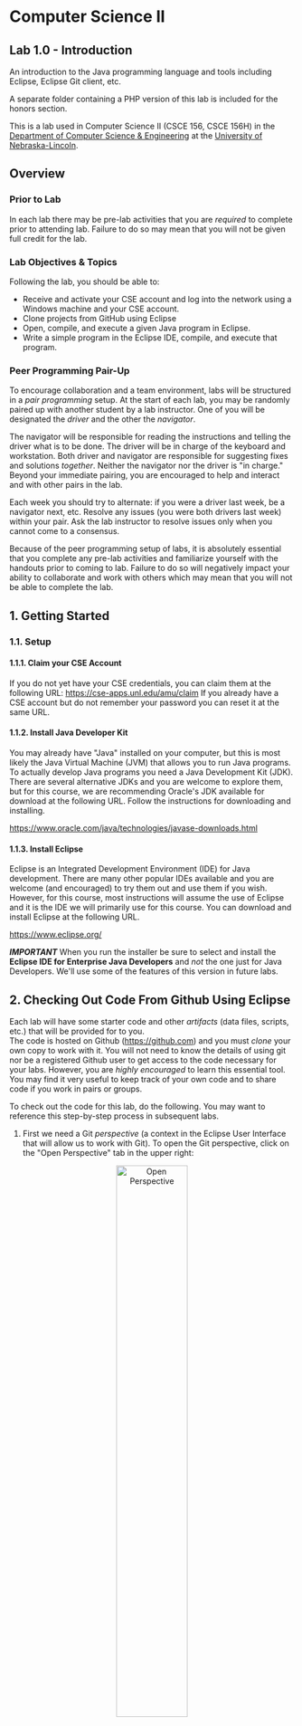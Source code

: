 # Computer Science II
## Lab 1.0 - Introduction

An introduction to the Java programming language and tools 
including Eclipse, Eclipse Git client, etc.  

A separate folder containing a PHP version of this lab is
included for the honors section.

This is a lab used in Computer Science II (CSCE 156, CSCE 156H) 
in the [Department of Computer Science & Engineering](https://cse.unl.edu) 
at the [University of Nebraska-Lincoln](https://unl.edu).

## Overview

### Prior to Lab

In each lab there may be pre-lab activities that you are *required* 
to complete prior to attending lab.  Failure to do so may mean that 
you will not be given full credit for the lab.  

### Lab Objectives & Topics
Following the lab, you should be able to:
* Receive and activate your CSE account and log into the network 
  using a Windows machine and your CSE account.
* Clone projects from GitHub using Eclipse
* Open, compile, and execute a given Java program in Eclipse.
* Write a simple program in the Eclipse IDE, compile, and 
  execute that program.


### Peer Programming Pair-Up

To encourage collaboration and a team environment, labs will be
structured in a *pair programming* setup.  At the start of
each lab, you may be randomly paired up with another student by
a lab instructor.  One of you will be designated the *driver* 
and the other the *navigator*.  

The navigator will be responsible for reading the instructions 
and telling the driver what is to be done.  The driver will be 
in charge of the keyboard and workstation.  Both driver and 
navigator are responsible for suggesting fixes and solutions 
*together*.  Neither the navigator nor the driver is "in charge."  
Beyond your immediate pairing, you are encouraged to help and 
interact and with other pairs in the lab.

Each week you should try to alternate: if you were a driver 
last week, be a navigator next, etc.  Resolve any issues (you 
were both drivers last week) within your pair.  Ask the lab 
instructor to resolve issues only when you cannot come to a 
consensus.  

Because of the peer programming setup of labs, it is absolutely 
essential that you complete any pre-lab activities and familiarize
yourself with the handouts prior to coming to lab.  Failure to do
so will negatively impact your ability to collaborate and work with 
others which may mean that you will not be able to complete the
lab.  

## 1. Getting Started

### 1.1. Setup

#### 1.1.1. Claim your CSE Account  

If you do not yet have your CSE credentials, you can claim them
at the following URL: https://cse-apps.unl.edu/amu/claim 
If you already have a CSE account but do not remember your 
password you can reset it at the same URL. 

#### 1.1.2. Install Java Developer Kit  

You may already have "Java" installed on your computer, but this
is most likely the Java Virtual Machine (JVM) that allows you to
run Java programs.  To actually develop Java programs you need a
Java Development Kit (JDK).  There are several alternative JDKs
and you are welcome to explore them, but for this course, we are
recommending Oracle's JDK available for download at the following
URL.  Follow the instructions for downloading and installing.

https://www.oracle.com/java/technologies/javase-downloads.html

#### 1.1.3. Install Eclipse

Eclipse is an Integrated Development Environment (IDE) for 
Java development.  There are many other popular IDEs available 
and you are welcome (and encouraged) to try them out and use 
them if you wish.  However, for this course, most instructions
will assume the use of Eclipse and it is the IDE we will 
primarily use for this course.  You can download and install
Eclipse at the following URL.

https://www.eclipse.org/

***IMPORTANT*** When you run the installer be sure to select and
install the **Eclipse IDE for Enterprise Java Developers** and
*not* the one just for Java Developers.  We'll use some of the 
features of this version in future labs.

## 2. Checking Out Code From Github Using Eclipse

Each lab will have some starter code and other *artifacts* 
(data files, scripts, etc.) that will be provided for to you.  
The code is hosted on Github (https://github.com) and you must 
*clone* your own copy to work with it.  You will not need to 
know the details of using git nor be a registered Github user 
to get access to the code necessary for your labs.  However, 
you are *highly encouraged* to learn this essential tool.  
You may find it very useful to keep track of your own code 
and to share code if you work in pairs or groups.  

To check out the code for this lab, do the following.  You may 
want to reference this step-by-step process in subsequent labs.

1. First we need a Git *perspective* (a context in the Eclipse 
User Interface that will allow us to work with Git).  To open 
the Git perspective, click on the "Open Perspective" tab in the 
upper right:  
<p align="center">
<img src="images/eclipseOpenPerspectiveMarkUp.png" alt="Open Perspective" width="50%"/>
</p>  

2. Select "Git" from the menu and click `OK`  

3. Click the "Clone a Git repository" in the Git Repositories 
navigation menu:
<p align="center">
<img src="images/eclipseGitRepoMarkUp.png" alt="Clone a Git repository" width="50%"/>
</p>  

4. Copy/paste or type into the URI field, the URL: 
   https://github.com/cbourke/CSCE156-Lab01  
<p align="center">
<img src="images/eclipseCloneDialogAMarkUp.png" alt="URL" width="50%"/>
</p>

5. Click `Next`; once Eclipse has grabbed the project, the 
"master" branch should be selected (checkbox); click `Next` 
again.  
<p align="center">
<img src="images/eclipseCloneDialogBMarkUp.png" alt="URL" width="50%"/>
</p>

6. Select the directory where you want your project to be saved.  
Caution: the default option may not correspond to your default 
workspace.  You will want to change it to your workspace.  Mark 
the "Import all existing projects after clone finishes" checkbox 
option or you will need to manually import the cloned project 
into Eclipse.  
<p align="center">
<img src="images/eclipseCloneDialogCMarkUp.png" alt="URL" width="50%"/>
</p>

7. Switch back to your Java or JavaEE perspective and you can 
see your cloned project.  

# Java

All students should complete this Java section, even if you are 
already familiar with Java, in order to familiarize yourself 
with how labs will work for the semester.  Only those

## 3.1 Running & Editing Programs

### 3.1.1 Running a Program

We will now familiarize you with Eclipse by editing an existing
project's code.

1. Expand the `src` directory.  Under this we have a *package* named 
`unl.cse`.  Java classes are organized in a hierarchy of packages.
Packages correspond to actual directories in your file system.  

2. Expand the package and you'll find several *classes*.	All Java code 
must be contained in a class.  This is in contrast to other languages 
that may allow global variables or allow functions to exist without an 
object or a class.

3. Double click on the `StatisticsDemo` class to open it in the Eclipse 
editor.  This class contains a main method, `public static void main(String args[])`
In Java, classes are executable only if a main method is defined.  
Classes without a `main` method can be used by other classes, but 
they cannot be run by themselves as an entry point for the Java 
Virtual Machine (JVM).

4. Click on the "play" button as highlighted (click "Proceed" if prompted):
<p align="center">
<img src="images/eclipseScreen.png" alt="Eclipse Screen" width="25%"/>
</p>
5. The output for this program will appear in the "console" tab at the bottom.
6. Click on the console tab and enter the input as specified.

### 3.1.2 Completing the Statistics Program

Though the program runs, it does not output correct answers.  You 
will need to modify these classes to complete the program.

1. Implement the `getMax()` method in the `Statistics` class.  Use the 
`getMin()`	method for directions on syntax.
2. Implement the `getSum()` method in the `Statistics` class.  Use the 
other methods for direction on syntax.
3. Rerun the program to verify that it now works.

### 3.1.3 Modifying the Statistics Program

The program you've completed is interactive in that it prompts the 
user for input.  You will now change the program to instead use *command 
line arguments* to read in the list of numbers directly from the command 
line.

Command line arguments are available to your main method through 
the `args` array of Strings.  The size of this array 
can be obtained by using `args.length` which is an
integer.  Modify your code to iterate through this array and convert 
the arguments to integers using the following snippet of code:

```java
for(int i=0; i<args.length; i++) {
  array[i] = Integer.parseInt(args[i]);
}
```

The *command line* may not be apparent as you are using an IDE.  
However, it is still available to you.  Instead of clicking the "Play" 
button to run your program, click the down arrow right next to it.  
Then select "Run Configurations".  This brings up a dialog box with 
which you can run custom configurations.  Click the Arguments tab and 
enter a space-delimited list of numbers under "Program Arguments"
and click "Run".

## 4. IDE Orientation

In the next activities you'll get more familiar with using Eclipse and the
convenient functionality IDEs provide.  

### 4.1 Using External Libraries

No man is an island.  Good code depends on selecting and (re)using 
standard libraries whenever possible so that you are not continually 
reinventing the wheel.  This activity will familiarize you with how 
to import and use an external Java library.  Java libraries are 
usually packaged into JAR *J*ava *AR*chive files which contain a 
collection of compiled class files and other resources necessary 
to use the library.

1. You'll notice that there are compilation errors in the `Birthday.java` 
file.  This is because this class uses other classes that are not 
available in the standard Java Development Kit (JDK).  It instead 
uses classes from the Joda-Time library; a library of useful classes 
and utilities for dealing with dates, times, intervals, durations, etc.
2. The JAR file, `joda-time-2.0.jar` has been included in the project 
in the `lib` folder.  External libraries are usually kept in a hierarchy 
of folders like this (you can create your own folders by right-clicking 
the project and selecting "New" then "Folder")
3. Right-click the JAR file and select "Build Path" then "Add to Build 
Path."  The library is now included in your project and the compiler 
errors should go away.

### 4.2 Cleaning Up

Though the syntax errors should now be resolved, the code isn't pretty
making it difficult to read and understand.  Eclipse provides a built-in
code formatter functionality.  Typically if you write good code to begin
with it will automatically provide consistent indentation and other 
stylistic features.  It is best practice to get in the habit of writing 
good, clean code automatically.  However, if you need to clean up a file 
in one shot you can do use the auto-formatter feature.  

* On Windows: press `control-shift-f` to reformat the code
* On Mac: press `shift-command-f` to reformat the code

Another issue with the code is that it is using `lower_underscore_casing` 
for some of its variables.  Change the variable names to the preferred 
`lowerCamelCasing` convention in Java.  You could do this manually but 
a neat trick that most IDEs provide is as follows.

1. Highlight the variable name (any instance will do)
2. Right click and select `Refactor` then `Rename`
3. Type the new variable name and hit enter and it will automatically 
be changed for all instances!  

Finally, every *non-trivial* class and method should have documentation.
In Java, it is standard to use doc-style or "javadoc" comments.  Look
at the `Statistics.java` file again to see the format for these style of comments.
Add documentation to this file to complete it.

### 4.3 Finishing The Program

Though the program should have no syntax errors, if you run it, no 
output will be displayed.  You need to complete the program as follows.

1. For the variables, name, month, date, and year, enter your own 
information (your name and your birthday)
2. Add appropriate code (using `System.out.println()`) which prints 
to the standard output a full line) a greeting similar to the following. 
`Greetings, NAME.  Today you are XX years, XX months, and XX days old.`
Of course, the placeholders should be replaced with variable values.  
In Java, variable values can be concatenated with strings using the `+` 
(plus) operator.
3. Add a conditional statement that, if today is the user's birthday 
will output `Happy Birthday`.  If it is not the user's birthday, output 
`Your friends have XX shopping days until your next birthday`
again with an appropriate variable value.
4. Complete your worksheet and demonstrate your working code to a 
lab instructor.

## 5. Testing, Submitting, & Grading your lab

### 5.1 Testing

Every lab will come with a collection of test files that contain 
a suite of *unit tests* using the JUnit testing framework.  Before
you submit your lab, you should run these tests locally to verify 
that your code is correct.  

1. Open the `StatisiticsTests.java` source file in the `src/test/java`
source folder.  This file contains several unit tests written using
JUnit *annotations*.  You are encouraged to explore how these tests
are written and work and to even add your own tests but otherwise, 
the file is complete.
2. Run the test suite by clicking the usual "Play" button.  A report
will be presented in a JUnit tab detailing which test cases pass and
which fail along with expected output and the actual output (for 
failed test cases).  
3. Address any issues or failing tests by debugging your code and 
rerun the test suite until all tests pass.

### 5.2 Submitting

Many of your assignments will include a programming portion that will 
require you to hand in *soft-copy* source files for graders to 
compile and evaluate.  To do this, you will use a web-based handin 
program.  After handing your file(s) in, you can then grade them by 
using the web grader.  To demonstrate, do the following.

1. Open a browser to https://cse-apps.unl.edu/handin
2. Login with your **CSE credentials**
3. Click on Lab 1.0 and hand in the `Statistics.java` source file.  
You can either click the large 
"handin" area and select the file or you can drag-drop the files.  You 
will be able to re-handin the same file as many times as you want up 
until the due date.

### 5.3 Grading

Now that the file has been handed in, you can "grade" yourself 
by using the webgrader

1. Open a new tab/window and point your browser 
to https://cse.unl.edu/~cse156/grade (depending on your section, this 
URL may be different).
2. Fill the form with your CSE login and password, select the 
appropriate assignment and click "Grade"
3. Observe the expected output and compare it to your output to be
sure that your program is correct.  

For labs, the grader script simply runs the provided JUnit test
suite, but it *may* run additional or modified tests.  In any case,
be sure your code compiles, runs and passes all tests in the
webgrader.  Address any issues and resubmit as many times as you 
like up to the due date.

# PHP 

Only those in the Honors section need to complete this section on
PHP.

The project you checked out from GitHub contains a `php` folder 
which contains several PHP scripts.  To run these scripts you 
will need a PHP interpreter.  To do this, we will reclone the
project from the CSE command line.

1. Open Putty (https://putty.org/, Windows) or terminal (Mac) and 
login to the cse server using your CSE credentials.
2. Clone the project from github using the following command.  
`git clone https://github.com/cbourke/CSCE156-Lab01`
3. Open the file, `statistics.php` in the text editor of your choice.
If you are familiar with the command line, pico, emacs, or vi are 
good text editors.  Otherwise, you can review our BYOD setup video:  
https://www.youtube.com/watch?v=6UaJ2zFs7VQ&list=PL4IH6CVPpTZVkiEnCEOdGbYsFEdtKc5Bx
4. The script prompts the user to enter a number of integers 
and computes several statistics (minimum, maximum, average, sum) and 
outputs the results.  Most of the program's framework has been provided 
for you.  In this activity, you will write the remainder of the program.
5. To run the script from the command line, execute the following command.  
`php statistics.php`
6. Though the script runs, it does not output the correct values.  
To get it to work, you will need to implement the following two 
functions:
* `getMax($array)` - This method should return the maximum of the 
elements in the array.
* `getSum($array)` - This method should return the sum of the 
elements in the array.
7. Rerun your program to check that it works.

## Modifying The Script

The program you've completed is interactive in that it prompts the 
user for input.  You will now change the script to instead use 
command line arguments to read in the list of numbers directly 
from the command line.

PHP supports command line arguments by providing a built-in array, 
`$argv` which is 0-indexed.  Note: the first element in this array 
is the script's name, so you will need to process starting from 
index 1.  Once you have made the appropriate changes, you should 
be able to execute your script as follows:
`php statistics.php 10 20 30 40`

## PHP in a Dynamic Webpage

You will now utilize PHP in a dynamic, interactive web page.  The 
webserver is responsible for handling requests from clients 
(browsers), executing the proper PHP script(s) and returning the 
output (HTML) to the client.  This activity will have you finishing 
two PHP pages that reads a user's name and birthday and tells them 
how old they are.

1. The Apache webserver on CSE has been setup so that each user 
can place files into a `public_html` directory and these files will 
be available through a web browser.  To create this directory, use 
the following command:
`mkdir public_html`
2. Make sure your `public_html` directory world-executable using 
this command:
`chmod go+x public_html`
3. Copy the `birthday.php` and `birthday_result.php` files into 
your `public_html` directory and make them world-readable using 
the command:
`chmod o+r *.php`
3. Open a web browser using the URL, http://cse.unl.edu/~login/birthday.php
`login` replaced with your CSE login.	You will need to modify the 
scripts to get them working properly.  

The `birthday.php` page should render in your web browser without 
any problems.  However, it is incomplete.  Take these steps to get 
it in working order.

1. There are several months missing from the drop down menu.  Include 
them by modifying the code that builds the `$month` array.
2. Modify the code as indicated to populate the `Date` drop 
down menu so that dates 1 thru 31 appear.  Use the year drop 
down menu as a model.

The HyperText Transfer Protocol (HTTP) allows clients to 
`POST` data to another page for processing.  You'll notice that your 
HTML form in `birthday.php` is configured to post its results to 
`birthday_result.php`.  Parameters posted to this page are specified 
by the input elements in the HTML form using the name property.  In 
the result page, these parameters are available through the `$_POST`
array.  This is an associative array (indexed by strings).  You can 
get the posted values using the syntax: `$name = $_POST['name'];`
where `'name'` is replaced with the name of the form value.

1. Modify the result page to pull the values posted from the form page.
2. Also modify the script as indicated to print the appropriate message.  
If today is the user's birthday, print `Happy Birthday!`, otherwise print 
`Your friends have XX shopping days until your next birthday` where `XX` 
is the appropriate variable value.  Note: strings can be concatenated 
with variable values in PHP by using the period operator.  An example:
```php
print "This is PHP, version " . $version . ", have fun!";
```

## Submitting and Grading Your Program

Submit the `statistics.php` file to the webhandin and grade
yourself with the webgrader to complete your lab.

## Advanced Activity (Optional)

Enter an invalid birthdate into your web page and observe 
what happens.  Is this behavior ideal?  Think about some 
alternatives to handle invalid dates.

Most web pages utilize some JavaScript or JavaScript frameworks 
or libraries to make the web page dynamic.  Dates are usually 
entered by having a calendar-like popup appear and have the 
users click actual dates on the calendar.  This provides a 
much better user experience and has the added benefit of 
preventing invalid dates.  

Familiarize yourself with jQuery and in particular, the "Datepicker" 
jQuery UI plugin (http://jqueryui.com/demos/datepicker/#dropdown-month-year) 
and integrate it into your PHP page.  Note: changes will need 
to be made to both the input and the result page.

